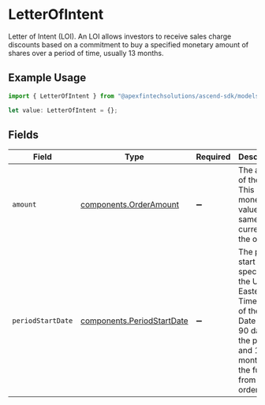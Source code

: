 # LetterOfIntent

Letter of Intent (LOI). An LOI allows investors to receive sales charge discounts based on a commitment to buy a specified monetary amount of shares over a period of time, usually 13 months.

## Example Usage

```typescript
import { LetterOfIntent } from "@apexfintechsolutions/ascend-sdk/models/components";

let value: LetterOfIntent = {};
```

## Fields

| Field                                                                                                                                                     | Type                                                                                                                                                      | Required                                                                                                                                                  | Description                                                                                                                                               | Example                                                                                                                                                   |
| --------------------------------------------------------------------------------------------------------------------------------------------------------- | --------------------------------------------------------------------------------------------------------------------------------------------------------- | --------------------------------------------------------------------------------------------------------------------------------------------------------- | --------------------------------------------------------------------------------------------------------------------------------------------------------- | --------------------------------------------------------------------------------------------------------------------------------------------------------- |
| `amount`                                                                                                                                                  | [components.OrderAmount](../../models/components/orderamount.md)                                                                                          | :heavy_minus_sign:                                                                                                                                        | The amount of the LOI. This is a monetary value in the same currency as the order.                                                                        | {<br/>"value": "30.57"<br/>}                                                                                                                              |
| `periodStartDate`                                                                                                                                         | [components.PeriodStartDate](../../models/components/periodstartdate.md)                                                                                  | :heavy_minus_sign:                                                                                                                                        | The period start date, specific to the US Eastern Time Zone, of the LOI. Date range: 90 days in the past and 13 months in the future from the order_date. | {<br/>"day": 25,<br/>"month": 4,<br/>"year": 2024<br/>}                                                                                                   |